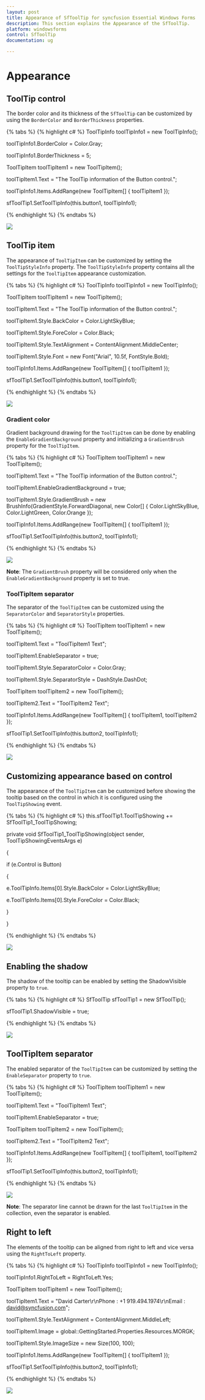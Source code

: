 ```yaml
---
layout: post
title: Appearance of SfToolTip for syncfusion Essential Windows Forms
description: This section explains the Appearance of the SfToolTip.
platform: windowsforms
control: SfToolTip
documentation: ug

---
```

# Appearance

## ToolTip control

The border color and its thickness of the `SfToolTip` can be customized by using the `BorderColor` and `BorderThickness` properties.

{% tabs %}
{% highlight c# %}
ToolTipInfo toolTipInfo1 = new ToolTipInfo();

toolTipInfo1.BorderColor = Color.Gray;

toolTipInfo1.BorderThickness = 5;

ToolTipItem toolTipItem1 = new ToolTipItem();

toolTipItem1.Text = "The ToolTip information of the Button control.";

toolTipInfo1.Items.AddRange(new ToolTipItem[] { toolTipItem1 });

sfToolTip1.SetToolTipInfo(this.button1, toolTipInfo1);



{% endhighlight %}
{% endtabs %}

![](SfToolTip_images/SfToolTip_img15.jpeg)


## ToolTip item

The appearance of `ToolTipItem` can be customized by setting the `ToolTipStyleInfo` property. The `ToolTipStyleInfo` property contains all the settings for the `ToolTipItem` appearance customization.

{% tabs %}
{% highlight c# %}
ToolTipInfo toolTipInfo1 = new ToolTipInfo();

ToolTipItem toolTipItem1 = new ToolTipItem();

toolTipItem1.Text = "The ToolTip information of the Button control.";

toolTipItem1.Style.BackColor = Color.LightSkyBlue;

toolTipItem1.Style.ForeColor = Color.Black;

toolTipItem1.Style.TextAlignment = ContentAlignment.MiddleCenter;

toolTipItem1.Style.Font = new Font("Arial", 10.5f, FontStyle.Bold);

toolTipInfo1.Items.AddRange(new ToolTipItem[] { toolTipItem1 });

sfToolTip1.SetToolTipInfo(this.button1, toolTipInfo1);



{% endhighlight %}
{% endtabs %}

![](SfToolTip_images/SfToolTip_img16.jpeg)


### Gradient color

Gradient background drawing for the `ToolTipItem` can be done by enabling the `EnableGradientBackground` property and initializing a `GradientBrush` property for the `ToolTipItem`. 

{% tabs %}
{% highlight c# %}
ToolTipItem toolTipItem1 = new ToolTipItem();

toolTipItem1.Text = "The ToolTip information of the Button control.";

toolTipItem1.EnableGradientBackground = true;

toolTipItem1.Style.GradientBrush = new BrushInfo(GradientStyle.ForwardDiagonal, new Color[] { Color.LightSkyBlue, Color.LightGreen, Color.Orange });

toolTipInfo1.Items.AddRange(new ToolTipItem[] { toolTipItem1 });

sfToolTip1.SetToolTipInfo(this.button2, toolTipInfo1);



{% endhighlight %}
{% endtabs %}

![](SfToolTip_images/SfToolTip_img17.jpeg)


**Note**: The `GradientBrush` property will be considered only when the `EnableGradientBackground` property is set to true.

### ToolTipItem separator

The separator of the `ToolTipItem` can be customized using the `SeparatorColor` and `SeparatorStyle` properties.

{% tabs %}
{% highlight c# %}
ToolTipItem toolTipItem1 = new ToolTipItem();

toolTipItem1.Text = "ToolTipItem1 Text";

toolTipItem1.EnableSeparator = true;

toolTipItem1.Style.SeparatorColor = Color.Gray;

toolTipItem1.Style.SeparatorStyle = DashStyle.DashDot;

ToolTipItem toolTipItem2 = new ToolTipItem();

toolTipItem2.Text = "ToolTipItem2 Text";

toolTipInfo1.Items.AddRange(new ToolTipItem[] { toolTipItem1, toolTipItem2 });

sfToolTip1.SetToolTipInfo(this.button2, toolTipInfo1);



{% endhighlight %}
{% endtabs %}

![](SfToolTip_images/SfToolTip_img18.jpeg)


## Customizing appearance based on control

The appearance of the `ToolTipItem` can be customized before showing the tooltip based on the control in which it is configured using the `ToolTipShowing` event.

{% tabs %}
{% highlight c# %}
this.sfToolTip1.ToolTipShowing += SfToolTip1_ToolTipShowing;

private void SfToolTip1_ToolTipShowing(object sender, ToolTipShowingEventsArgs e)

{

if (e.Control is Button)

{

e.ToolTipInfo.Items[0].Style.BackColor = Color.LightSkyBlue;

e.ToolTipInfo.Items[0].Style.ForeColor = Color.Black;

}

}



{% endhighlight %}
{% endtabs %}

![](SfToolTip_images/SfToolTip_img19.jpeg)


## Enabling the shadow

The shadow of the tooltip can be enabled by setting the ShadowVisible property to `true`.

{% tabs %}
{% highlight c# %}
SfToolTip sfToolTip1 = new SfToolTip();

sfToolTip1.ShadowVisible = true;



{% endhighlight %}
{% endtabs %}

![](SfToolTip_images/SfToolTip_img20.jpeg)


## ToolTipItem separator

The enabled separator of the `ToolTipItem` can be customized by setting the `EnableSeparator` property to `true`.

{% tabs %}
{% highlight c# %}
ToolTipItem toolTipItem1 = new ToolTipItem();

toolTipItem1.Text = "ToolTipItem1 Text";

toolTipItem1.EnableSeparator = true;

ToolTipItem toolTipItem2 = new ToolTipItem();

toolTipItem2.Text = "ToolTipItem2 Text";

toolTipInfo1.Items.AddRange(new ToolTipItem[] { toolTipItem1, toolTipItem2 });

sfToolTip1.SetToolTipInfo(this.button2, toolTipInfo1);



{% endhighlight %}
{% endtabs %}

![](SfToolTip_images/SfToolTip_img21.jpeg)


**Note**: The separator line cannot be drawn for the last `ToolTipItem` in the collection, even the separator is enabled.

## Right to left

The elements of the tooltip can be aligned from right to left and vice versa using the `RightToLeft` property. 

{% tabs %}
{% highlight c# %}
ToolTipInfo toolTipInfo1 = new ToolTipInfo();

toolTipInfo1.RightToLeft = RightToLeft.Yes;

ToolTipItem toolTipItem1 = new ToolTipItem();

toolTipItem1.Text = "David Carter\r\nPhone : +1 919.494.1974\r\nEmail : david@syncfusion.com";

toolTipItem1.Style.TextAlignment = ContentAlignment.MiddleLeft;

toolTipItem1.Image = global::GettingStarted.Properties.Resources.MORGK;

toolTipItem1.Style.ImageSize = new Size(100, 100);

toolTipInfo1.Items.AddRange(new ToolTipItem[] { toolTipItem1 });

sfToolTip1.SetToolTipInfo(this.button2, toolTipInfo1);



{% endhighlight %}
{% endtabs %}

![](SfToolTip_images/SfToolTip_img22.jpeg)


